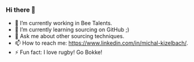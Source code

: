 ### Hi there 👋

- 🔭 I’m currently working in Bee Talents.
- 🌱 I’m currently learning sourcing on GitHub ;)
- 💬 Ask me about other sourcing techniques.
- 📫 How to reach me: https://www.linkedin.com/in/michal-kizelbach/.
- ⚡ Fun fact: I love rugby! Go Bokke!
